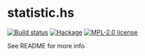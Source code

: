 # statistic.hs

[![Build status](https://img.shields.io/travis/strake/statistic.hs.svg?logo=travis)](https://travis-ci.org/strake/statistic.hs)
[![Hackage](https://img.shields.io/hackage/v/statistic.hs.svg?logo=haskell)](https://hackage.haskell.org/package/statistic.hs)
[![MPL-2.0 license](https://img.shields.io/badge/license-MPL--2.0-blue.svg)](LICENSE)

See README for more info
